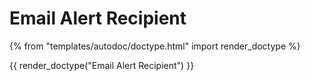 # Email Alert Recipient

{% from "templates/autodoc/doctype.html" import render_doctype %}

{{ render_doctype("Email Alert Recipient") }}

<!-- jinja --><!-- static -->
